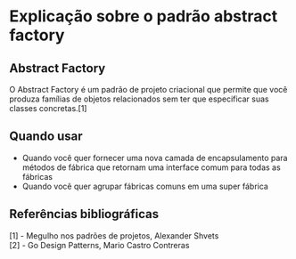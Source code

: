 # Explicação sobre o padrão abstract factory

## Abstract Factory
O Abstract Factory é um padrão de projeto criacional que
permite que você produza famílias de objetos relacionados
sem ter que especificar suas classes concretas.[1]

## Quando usar
* Quando você quer fornecer uma nova camada de encapsulamento para métodos de fábrica que retornam uma interface comum para todas as fábricas
* Quando você quer agrupar fábricas comuns em uma super fábrica

## Referências bibliográficas
[1] - Megulho nos padrões de projetos, Alexander Shvets  
[2] - Go Design Patterns, Mario Castro Contreras  

